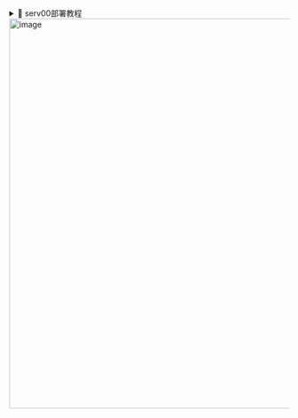 <details>
<summary>📂 serv00部署教程</summary>

### 1. 拥有管理面板，首次登录需要输入密码，在文件代码中修改成自己喜欢的密码即可
![image](https://github.com/user-attachments/assets/b807edf8-0f61-48a8-8f65-c8eda3d5cd27){ width: 500px; }

### 2. 管理面板对cron job增加了删除和添加的功能，方便直接管理操作。添加功能分为基本模式和专家模式。
![image](https://github.com/user-attachments/assets/92da7d91-6cce-456a-9f96-ad946c3cd960)
![image](https://github.com/user-attachments/assets/71c593d2-8b46-4259-84b9-bd366d55788d)

### 3. 系统任务列表和挂起任务列表

- **系统任务列表：**

1、显示当前serv00存在的cron job配置，可以单独操作 删除
2、刷新列表按钮可以手动刷新当前serv00的cron job配置
![image](https://github.com/user-attachments/assets/183ec469-b4ac-40e6-953d-a7ad9a229790)

- **挂起任务列表：**

1、显示所有添加过的cron job配置方便日后操作，可以单独操作 移除 不需要的cron
2、挂起任务列表不意味着 cron job 被删除后会自动添加，需要点击 立即同步到系统
3、立即同步到系统，会立即同步添加serv00还未配置的cron job
<img src="https://github.com/user-attachments/assets/a6005976-1bd1-4d51-9ed3-64798559a246" width="400" alt="image">

- **挂起任务列表**中的配置会存放在 `cron_job.txt` 中，第一次使用会自动创建，需要给755权限
![image](https://github.com/user-attachments/assets/80719730-a828-45ab-9632-db8313d13a9a)


- 添加新任务会直接添加到serv00的**cron job**和**挂起任务列表**

## 项目展示图
</details>

<img src="https://github.com/user-attachments/assets/ac291fe8-06c2-4643-b54a-6b03f43e54a2" width="700" alt="image">
